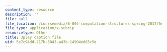```yaml
---
content_type: resource
description: ''
file: null
file_location: /coursemedia/6-004-computation-structures-spring-2017/5e7c94dd217b5843a43b14904ed85c5e_F5-87RM_zHA.vtt
file_type: application/x-subrip
resourcetype: Other
title: 3play caption file
uid: 5e7c94dd-217b-5843-a43b-14904ed85c5e
---
```

